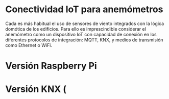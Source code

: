 # Conectividad IoT para anemómetros
Cada es más habitual el uso de sensores de viento integrados con la lógica domótica de los edificios. Para ello es imprescindible considerar el anemómetro como un dispositivo IoT con capacidad de conexión en los diferentes protocolos de integración: MQTT, KNX, y medios de transmisión como Ethernet o WiFi.


# Versión Raspberry Pi

# Versión KNX (
